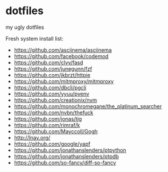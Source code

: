 dotfiles
========

my ugly dotfiles

Fresh system install list:
* https://github.com/asciinema/asciinema
* https://github.com/facebook/codemod
* https://github.com/clvv/fasd
* https://github.com/junegunn/fzf
* https://github.com/jkbrzt/httpie
* https://github.com/mitmproxy/mitmproxy
* https://github.com/dbcli/pgcli
* https://github.com/yyuu/pyenv
* https://github.com/creationix/nvm
* https://github.com/monochromegane/the_platinum_searcher
* https://github.com/nvbn/thefuck
* https://github.com/jonas/tig
* https://github.com/rimraf/k
* https://github.com/Mayccoll/Gogh
* http://lnav.org/
* https://github.com/google/yapf
* https://github.com/jonathanslenders/ptpython
* https://github.com/jonathanslenders/ptpdb
* https://github.com/so-fancy/diff-so-fancy
